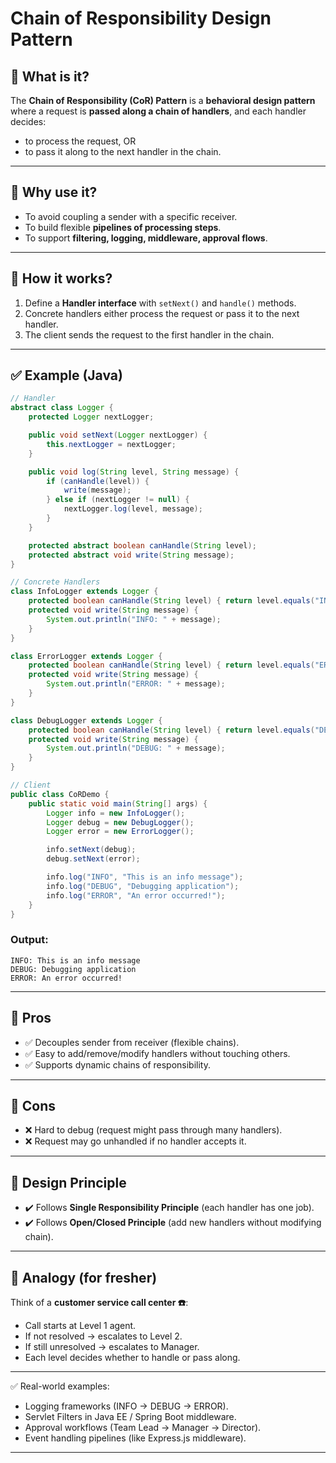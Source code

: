 # Chain of Responsibility Design Pattern

## 🔹 What is it?

The **Chain of Responsibility (CoR) Pattern** is a **behavioral design pattern** where a request is **passed along a chain of handlers**, and each handler decides:

* to process the request, OR
* to pass it along to the next handler in the chain.

---

## 🔹 Why use it?

* To avoid coupling a sender with a specific receiver.
* To build flexible **pipelines of processing steps**.
* To support **filtering, logging, middleware, approval flows**.

---

## 🔹 How it works?

1. Define a **Handler interface** with `setNext()` and `handle()` methods.
2. Concrete handlers either process the request or pass it to the next handler.
3. The client sends the request to the first handler in the chain.

---

## ✅ Example (Java)

```java
// Handler
abstract class Logger {
    protected Logger nextLogger;

    public void setNext(Logger nextLogger) {
        this.nextLogger = nextLogger;
    }

    public void log(String level, String message) {
        if (canHandle(level)) {
            write(message);
        } else if (nextLogger != null) {
            nextLogger.log(level, message);
        }
    }

    protected abstract boolean canHandle(String level);
    protected abstract void write(String message);
}

// Concrete Handlers
class InfoLogger extends Logger {
    protected boolean canHandle(String level) { return level.equals("INFO"); }
    protected void write(String message) {
        System.out.println("INFO: " + message);
    }
}

class ErrorLogger extends Logger {
    protected boolean canHandle(String level) { return level.equals("ERROR"); }
    protected void write(String message) {
        System.out.println("ERROR: " + message);
    }
}

class DebugLogger extends Logger {
    protected boolean canHandle(String level) { return level.equals("DEBUG"); }
    protected void write(String message) {
        System.out.println("DEBUG: " + message);
    }
}

// Client
public class CoRDemo {
    public static void main(String[] args) {
        Logger info = new InfoLogger();
        Logger debug = new DebugLogger();
        Logger error = new ErrorLogger();

        info.setNext(debug);
        debug.setNext(error);

        info.log("INFO", "This is an info message");
        info.log("DEBUG", "Debugging application");
        info.log("ERROR", "An error occurred!");
    }
}
```

### Output:

```
INFO: This is an info message
DEBUG: Debugging application
ERROR: An error occurred!
```

---

## 🔹 Pros

* ✅ Decouples sender from receiver (flexible chains).
* ✅ Easy to add/remove/modify handlers without touching others.
* ✅ Supports dynamic chains of responsibility.

---

## 🔹 Cons

* ❌ Hard to debug (request might pass through many handlers).
* ❌ Request may go unhandled if no handler accepts it.

---

## 🔹 Design Principle

* ✔️ Follows **Single Responsibility Principle** (each handler has one job).
* ✔️ Follows **Open/Closed Principle** (add new handlers without modifying chain).

---

## 🔹 Analogy (for fresher)

Think of a **customer service call center ☎️**:

* Call starts at Level 1 agent.
* If not resolved → escalates to Level 2.
* If still unresolved → escalates to Manager.
* Each level decides whether to handle or pass along.

---

✅ Real-world examples:

* Logging frameworks (INFO → DEBUG → ERROR).
* Servlet Filters in Java EE / Spring Boot middleware.
* Approval workflows (Team Lead → Manager → Director).
* Event handling pipelines (like Express.js middleware).

---
